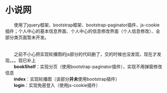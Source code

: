 # 小说网
&emsp;&emsp;使用了jquery框架、bootstrap框架、bootstrap-paginator插件、js-cookie插件；个人中心的基本信息界面、个人中心的信息修改界面（个人信息修改）、全部分类页面暂未开发。
<br />
<br />
<br />
&emsp;&emsp;之前不小心把实现轮播图的js部分的代码删了，交的时候也没发现，现在才发现。。。现已补上
<br />
&emsp;&emsp;**bookShelf**：实现分页（使用bootstrap-paginator插件），实现不用弹窗修改信息
<br />
&emsp;&emsp;**index**：实现轮播图（该部分**并未**使用bootstrap插件）
<br />
&emsp;&emsp;**login**：实现免密登入（使用js-cookie插件）
